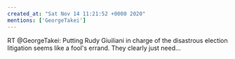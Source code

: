 ```yaml
---
created_at: "Sat Nov 14 11:21:52 +0000 2020"
mentions: ['GeorgeTakei']
---
```


RT @GeorgeTakei: Putting Rudy Giuiliani in charge of the disastrous election litigation seems like a fool's errand. They clearly just need…